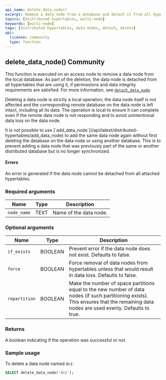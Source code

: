 ```yaml
---
api_name: delete_data_node()
excerpt: Remove a data node from a database and detach it from all hypertables
topics: [distributed hypertables, multi-node]
keywords: [multi-node]
tags: [distributed hypertables, data nodes, detach, delete]
api:
  license: community
  type: function
---
```


## delete_data_node() <tag type="community">Community</tag>

This function is executed on an access node to remove a data
node from the local database. As part of the deletion, the data node
is detached from all hypertables that are using it, if permissions
and data integrity requirements are satisfied. For more information,
see [`detach_data_node`][detach_data_node].

Deleting a data node is strictly a local operation; the data
node itself is not affected and the corresponding remote database
on the data node is left intact, including all its data. The
operation is local to ensure it can complete even if the remote
data node is not responding and to avoid unintentional data loss on
the data node.

<highlight type="note">
It is not possible to use
[`add_data_node`](/api/latest/distributed-hypertables/add_data_node) to add the
same data node again without first deleting the database on the data
node or using another database. This is to prevent adding a data node
that was previously part of the same or another distributed database
but is no longer synchronized.
</highlight>

#### Errors

An error is generated if the data node cannot be detached from
all attached hypertables.

### Required arguments

|Name|Type|Description|
|---|---|---|
| `node_name` | TEXT | Name of the data node. |

### Optional arguments

|Name|Type|Description|
|---|---|---|
| `if_exists`   | BOOLEAN | Prevent error if the data node does not exist. Defaults to false. |
| `force`       | BOOLEAN | Force removal of data nodes from hypertables unless that would result in data loss. Defaults to false. |
| `repartition` | BOOLEAN | Make the number of space partitions equal to the new number of data nodes (if such partitioning exists). This ensures that the remaining data nodes are used evenly. Defaults to true. |

### Returns

A boolean indicating if the operation was successful or not.

### Sample usage

To delete a data node named `dn1`:

```sql
SELECT delete_data_node('dn1');
```

[detach_data_node]: /api/:currentVersion:/distributed-hypertables/detach_data_node
